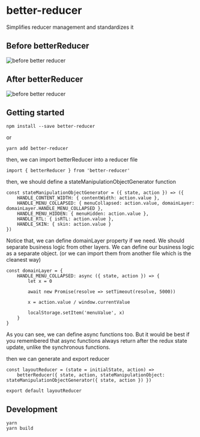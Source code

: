 # better-reducer
Simplifies reducer management and standardizes it

## Before betterReducer
![before better reducer](https://i.ibb.co/Jd5cX3G/before.png)

## After betterReducer
![before better reducer](https://i.ibb.co/CVNWhnL/after.png)

## Getting started

    npm install --save better-reducer

or

    yarn add better-reducer

then, we can import betterReducer into a reducer file

    import { betterReducer } from 'better-reducer'

then, we should define a stateManipulationObjectGenerator function

    const stateManipulationObjectGenerator = ({ state, action }) => ({
        HANDLE_CONTENT_WIDTH: { contentWidth: action.value },
        HANDLE_MENU_COLLAPSED: { menuCollapsed: action.value, domainLayer: domainLayer.HANDLE_MENU_COLLAPSED },
        HANDLE_MENU_HIDDEN: { menuHidden: action.value },
        HANDLE_RTL: { isRTL: action.value },
        HANDLE_SKIN: { skin: action.value }
    })

Notice that, we can define domainLayer property if we need. We should separate business logic from other layers. We can define our business logic as a separate object. (or we can import them from another file which is the cleanest way)
    
    const domainLayer = {
        HANDLE_MENU_COLLAPSED: async ({ state, action }) => {
            let x = 0
        
            await new Promise(resolve => setTimeout(resolve, 5000))
        
            x = action.value / window.currentValue
        
            localStorage.setItem('menuValue', x)
        }
    }

As you can see, we can define async functions too. But it would be best if you remembered that async functions always return after the redux state update, unlike the synchronous functions.

then we can generate and export reducer

    const layoutReducer = (state = initialState, action) =>
        betterReducer({ state, action, stateManipulationObject: stateManipulationObjectGenerator({ state, action }) })

    export default layoutReducer

## Development

    yarn
    yarn build